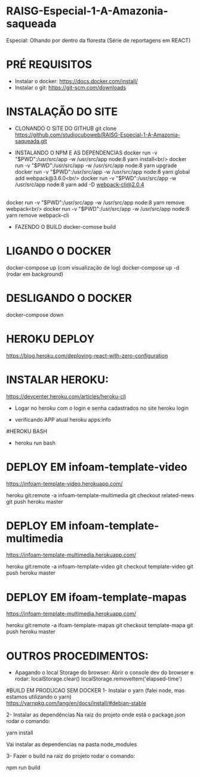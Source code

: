 # RAISG-Especial-1-A-Amazonia-saqueada
Especial: Olhando por dentro da floresta (Série de reportagens em REACT)

# PRÉ REQUISITOS
- Instalar o docker: https://docs.docker.com/install/
- Instalar o git: https://git-scm.com/downloads

# INSTALAÇÃO DO SITE

- CLONANDO O SITE DO GITHUB
git clone https://github.com/studiocuboweb/RAISG-Especial-1-A-Amazonia-saqueada.git

- INSTALANDO O NPM E AS DEPENDENCIAS
docker run -v "$PWD":/usr/src/app -w /usr/src/app node:8 yarn install<br/>
docker run -v "$PWD":/usr/src/app -w /usr/src/app node:8 yarn upgrade<br/>
docker run -v "$PWD":/usr/src/app -w /usr/src/app node:8 yarn global add webpack@3.6.0<br/>
docker run -v "$PWD":/usr/src/app -w /usr/src/app node:8 yarn add -D webpack-cli@2.0.4<br/><br/>

docker run -v "$PWD":/usr/src/app -w /usr/src/app node:8 yarn remove webpack<br/>
docker run -v "$PWD":/usr/src/app -w /usr/src/app node:8 yarn remove webpack-cli<br/>

- FAZENDO O BUILD
docker-comose build


# LIGANDO O DOCKER
docker-compose up (com visualização de log)
docker-compose up -d (rodar em background)

# DESLIGANDO O DOCKER
docker-compose down


# HEROKU DEPLOY
https://blog.heroku.com/deploying-react-with-zero-configuration

# INSTALAR HEROKU:
https://devcenter.heroku.com/articles/heroku-cli

- Logar no heroku com o login e senha cadastrados no site
heroku login

- verificando APP atual
heroku apps:info


#HEROKU BASH
- heroku run bash

# DEPLOY EM infoam-template-video
https://infoam-template-video.herokuapp.com/

heroku git:remote -a infoam-template-multimedia
git checkout related-news
git push heroku master

# DEPLOY EM infoam-template-multimedia
https://infoam-template-multimedia.herokuapp.com/

heroku git:remote -a infoam-template-video
git checkout template-video
git push heroku master

# DEPLOY EM ifoam-template-mapas
https://infoam-template-multimedia.herokuapp.com/

heroku git:remote -a ifoam-template-mapas
git checkout template-mapa
git push heroku master

# OUTROS PROCEDIMENTOS:
- Apagando o local Storage do browser:
Abrir o console dev do browser e rodar:
localStorage.clear()
localStorage.removeItem('elapsed-time')

#BUILD EM PRODUCAO SEM DOCKER
1- Instalar o yarn (falei node, mas estamos utilizando o yarn)
https://yarnpkg.com/lang/en/docs/install/#debian-stable

2- Instalar as dependências
Na raiz do projeto onde está o package.json rodar o comando:

yarn install

Vai instalar as dependencias na pasta node_modules 

3- Fazer o build
na raiz do projeto rodar o comando:

npm run build
